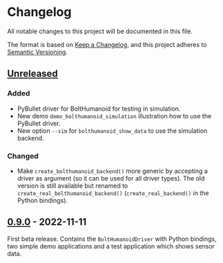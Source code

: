 # Changelog
All notable changes to this project will be documented in this file.

The format is based on [Keep a Changelog](https://keepachangelog.com/en/1.0.0/),
and this project adheres to [Semantic Versioning](https://semver.org/spec/v2.0.0.html).

## [Unreleased]
### Added
- PyBullet driver for BoltHumanoid for testing in simulation.
- New demo `demo_bolthumanoid_simulation` illustration how to use the PyBullet driver.
- New option `--sim` for `bolthumanoid_show_data` to use the simulation backend. 

### Changed
- Make `create_bolthumanoid_backend()` more generic by accepting a driver as argument (so it
  can be used for all driver types).
  The old version is still available but renamed to `create_real_bolthumanoid_backend()`
  (`create_real_backend()` in the Python bindings).

## [0.9.0] - 2022-11-11

First beta release.  Contains the `BoltHumanoidDriver` with Python bindings, two
simple demo applications and a test application which shows sensor data.



[Unreleased]: https://github.com/open-dynamic-robot-initiative/robot_interfaces_bolt/compare/v0.9.0...HEAD
[0.9.0]: https://github.com/open-dynamic-robot-initiative/robot_interfaces_bolt/releases/tag/v0.9.0
